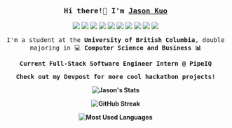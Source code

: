 <h3 align="center"><samp>Hi there!👋 I'm <a href="https://jkuo630.github.io/" style=text-decoration: none>Jason Kuo</a></samp></h3>
<p align="center"> 
	<img src="https://img.shields.io/badge/-Java-ED8B00?logoColor=white">
	<img src="https://img.shields.io/badge/-Python-3776AB?logo=python&logoColor=white">
	<img src="https://img.shields.io/badge/-HTML-E34F26?logo=html5&logoColor=white">
	<img src="https://img.shields.io/badge/-CSS-1572B6?logo=css3&logoColor=white">
	<img src="https://img.shields.io/badge/-JavaScript-F7DF1E?logo=javascript&logoColor=white">
	<img src="https://img.shields.io/badge/-React.js-61DAFB?logo=react&logoColor=white">
	<img src="https://img.shields.io/badge/-Node.js-339933?logo=node.js&logoColor=white">
	<img src="https://img.shields.io/badge/-Express.js-000000?logo=express&logoColor=white">
	<img src="https://img.shields.io/badge/-MySQL-4479A1?logo=mysql&logoColor=white">
	<img src="https://img.shields.io/badge/-MongoDB-47A248?logo=mongodb&logoColor=white">
</p>

<p align="center"><samp>I'm a student at the <b>University of British Columbia</b>, double majoring in 💻 <b>Computer Science and Business<b> 📊</samp></p>
<p align="center"><samp>Current Full-Stack Software Engineer Intern @ PipeIQ </samp></p>
<p align="center"><samp>Check out my <a href="https://devpost.com/jkuo630?ref_content=user-portfolio&ref_feature=portfolio&ref_medium=global-nav" style="text-decoration: none">Devpost</a> for more cool hackathon projects!</samp></h3>
	
<div align="center">
	
![Jason's Stats](https://github-readme-stats-sigma-five.vercel.app/api?username=jkuo630&hide=stars&count_private=true&show_icons=true&theme=algolia&border_radius=20)
	
![GitHub Streak](https://streak-stats.demolab.com?user=jkuo630&count_private=true&theme=algolia&border_radius=20)
	
	
![Most Used Languages](https://github-readme-stats-sigma-five.vercel.app/api/top-langs/?username=jkuo630&layout=compact&show_icons=true&theme=algolia&border_radius=20)
	
</div>

